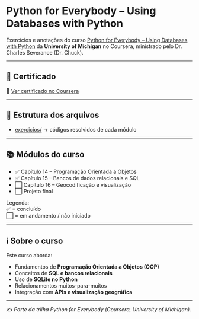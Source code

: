 # Python for Everybody – Using Databases with Python

Exercícios e anotações do curso [Python for Everybody – Using Databases with Python](https://www.coursera.org/learn/python-databases) da **University of Michigan** no Coursera, ministrado pelo Dr. Charles Severance (Dr. Chuck).

---

## 📜 Certificado
🔗 [Ver certificado no Coursera](COLE_AQUI_SEU_LINK_QUANDO_CONCLUIR)

---

## 📂 Estrutura dos arquivos
- [exercicios/](exercicios) → códigos resolvidos de cada módulo

---

## 📚 Módulos do curso
- ✅ Capítulo 14 – Programação Orientada a Objetos  
- ✅ Capítulo 15 – Bancos de dados relacionais e SQL  
- ⬜ Capítulo 16 – Geocodificação e visualização  
- ⬜ Projeto final  

Legenda:  
✅ = concluído  
⬜ = em andamento / não iniciado  

---

## ℹ️ Sobre o curso
Este curso aborda:
- Fundamentos de **Programação Orientada a Objetos (OOP)**  
- Conceitos de **SQL e bancos relacionais**  
- Uso de **SQLite no Python**  
- Relacionamentos muitos-para-muitos  
- Integração com **APIs e visualização geográfica**  

---

✍️ *Parte da trilha Python for Everybody (Coursera, University of Michigan).*
